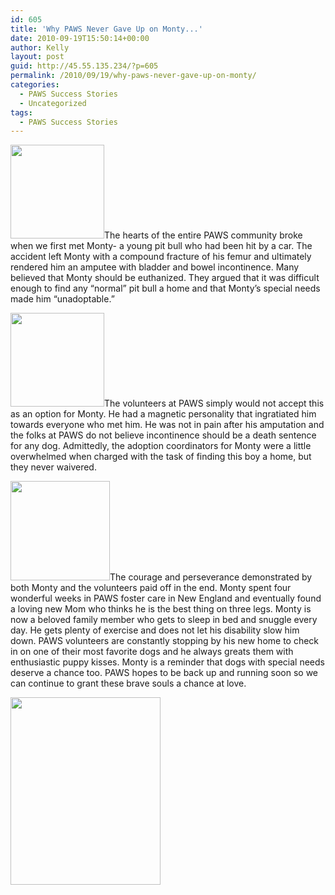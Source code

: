 ```yaml
---
id: 605
title: 'Why PAWS Never Gave Up on Monty...'
date: 2010-09-19T15:50:14+00:00
author: Kelly
layout: post
guid: http://45.55.135.234/?p=605
permalink: /2010/09/19/why-paws-never-gave-up-on-monty/
categories:
  - PAWS Success Stories
  - Uncategorized
tags:
  - PAWS Success Stories
---
```

<img class="alignleft size-thumbnail wp-image-606" title="JerryLee-Pit (10)" src="https://pawsnewengland.com/wp-content/uploads/2010/09/JerryLee-Pit-10-150x150.jpg" alt="" width="150" height="150" />The hearts of the entire PAWS community broke when we first met Monty- a young pit bull who had been hit by a car. The accident left Monty with a compound fracture of his femur and ultimately rendered him an amputee with bladder and bowel incontinence. Many believed that Monty should be euthanized. They argued that it was difficult enough to find any &#8220;normal&#8221; pit bull a home and that Monty&#8217;s special needs made him &#8220;unadoptable.&#8221;

<img class="alignright size-thumbnail wp-image-607" title="Monty_1" src="https://pawsnewengland.com/wp-content/uploads/2010/09/Monty_1-150x150.jpg" alt="" width="150" height="150" />The volunteers at PAWS simply would not accept this as an option for Monty. He had a magnetic personality that ingratiated him towards everyone who met him. He was not in pain after his amputation and the folks at PAWS do not believe incontinence should be a death sentence for any dog. Admittedly, the adoption coordinators for Monty were a little overwhelmed when charged with the task of finding this boy a home, but they never waivered.

<img class="alignleft size-thumbnail wp-image-608" title="Monty_HappyAfter" src="https://pawsnewengland.com/wp-content/uploads/2010/09/Monty_HappyAfter-150x150.jpg" alt="" width="159" height="159" />The courage and perseverance demonstrated by both Monty and the volunteers paid off in the end. Monty spent four wonderful weeks in PAWS foster care in New England and eventually found a loving new Mom who thinks he is the best thing on three legs. Monty is now a beloved family member who gets to sleep in bed and snuggle every day. He gets plenty of exercise and does not let his disability slow him down. PAWS volunteers are constantly stopping by his new home to check in on one of their most favorite dogs and he always greats them with enthusiastic puppy kisses. Monty is a reminder that dogs with special needs deserve a chance too. PAWS hopes to be back up and running soon so we can continue to grant these brave souls a chance at love.

<img class="aligncenter size-medium wp-image-609" title="Monty_After_1" src="https://pawsnewengland.com/wp-content/uploads/2010/09/Monty_After_1-240x300.jpg" alt="" width="240" height="300" />